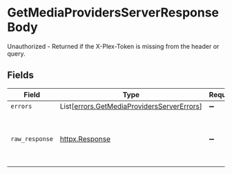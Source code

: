 # GetMediaProvidersServerResponseBody

Unauthorized - Returned if the X-Plex-Token is missing from the header or query.


## Fields

| Field                                                                                              | Type                                                                                               | Required                                                                                           | Description                                                                                        |
| -------------------------------------------------------------------------------------------------- | -------------------------------------------------------------------------------------------------- | -------------------------------------------------------------------------------------------------- | -------------------------------------------------------------------------------------------------- |
| `errors`                                                                                           | List[[errors.GetMediaProvidersServerErrors](../../models/errors/getmediaprovidersservererrors.md)] | :heavy_minus_sign:                                                                                 | N/A                                                                                                |
| `raw_response`                                                                                     | [httpx.Response](https://www.python-httpx.org/api/#response)                                       | :heavy_minus_sign:                                                                                 | Raw HTTP response; suitable for custom response parsing                                            |